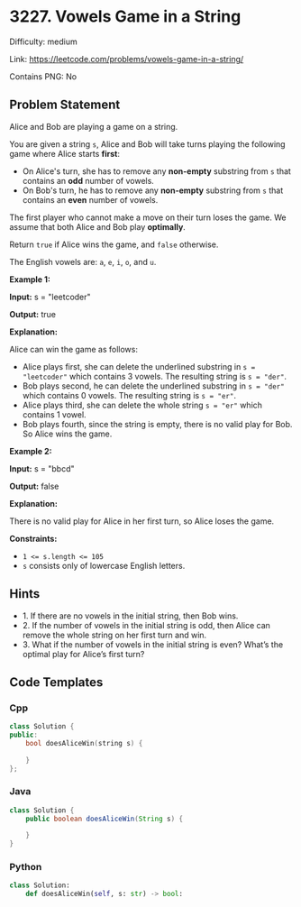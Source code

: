 # 3227. Vowels Game in a String

Difficulty: medium

Link: https://leetcode.com/problems/vowels-game-in-a-string/

Contains PNG: No

## Problem Statement

Alice and Bob are playing a game on a string.

You are given a string `s`, Alice and Bob will take turns playing the following game where Alice starts **first**:

* On Alice's turn, she has to remove any **non\-empty** substring from `s` that contains an **odd** number of vowels.
* On Bob's turn, he has to remove any **non\-empty** substring from `s` that contains an **even** number of vowels.

The first player who cannot make a move on their turn loses the game. We assume that both Alice and Bob play **optimally**.

Return `true` if Alice wins the game, and `false` otherwise.

The English vowels are: `a`, `e`, `i`, `o`, and `u`.

**Example 1:**

**Input:** s \= "leetcoder"

**Output:** true

**Explanation:**  

Alice can win the game as follows:

* Alice plays first, she can delete the underlined substring in `s = "leetcoder"` which contains 3 vowels. The resulting string is `s = "der"`.
* Bob plays second, he can delete the underlined substring in `s = "der"` which contains 0 vowels. The resulting string is `s = "er"`.
* Alice plays third, she can delete the whole string `s = "er"` which contains 1 vowel.
* Bob plays fourth, since the string is empty, there is no valid play for Bob. So Alice wins the game.

**Example 2:**

**Input:** s \= "bbcd"

**Output:** false

**Explanation:**  

There is no valid play for Alice in her first turn, so Alice loses the game.

**Constraints:**

* `1 <= s.length <= 105`
* `s` consists only of lowercase English letters.

## Hints

- 1\. If there are no vowels in the initial string, then Bob wins.
- 2\. If the number of vowels in the initial string is odd, then Alice can remove the whole string on her first turn and win.
- 3\. What if the number of vowels in the initial string is even? What’s the optimal play for Alice’s first turn?

## Code Templates

### Cpp
```cpp
class Solution {
public:
    bool doesAliceWin(string s) {
        
    }
};
```

### Java
```java
class Solution {
    public boolean doesAliceWin(String s) {
        
    }
}
```

### Python
```python
class Solution:
    def doesAliceWin(self, s: str) -> bool:
        
```

